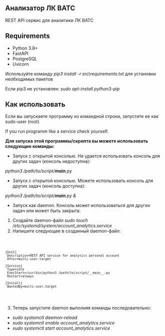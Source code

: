 <h2>Анализатор ЛК ВАТС</h2>

 REST API сервис для аналитики ЛК ВАТС

<h2>Requirements</h2>

 - Python 3.8+
 - FastAPI
 - PostgreSQL
 - Uvicorn

 Используйте команду *pip3 install -r src\requirements.txt* для установки необходимых пакетов

 Если pip3 не установлен: *sudo apt-install python3-pip*

<h2>Как использовать</h2>
 
 Если вы запускаете программу из командной строки, запустите ее как sudo-user (root)
 
 If you run programm like a service check yourself.
 
 **Для запуска этой программы/скрипта вы можете использовать следующие команды:**
 
 - Запуск с открытой консолью. Не удается использовать консоль для других задач (консоль недоступна):

  *python3 /path/to/script/__main__.py*

 - Запуск с открытой консолью. Можете использовать консоль для других задач (консоль доступна):

  *python3 /path/to/script/__main__.py &*

 - Запуск как daemon. Консоль может использоваться для других задач или может быть закрыта:

  1. Создайте daemon-файл *sudo touch /etc/systemd/system/account_analytics.service*
  2. Напишите следующее в созданный daemon-файл:

<code>
 
    [Unit]
     Description=REST API service for analytics personal account
     After=multi-user.target

    [Service]
     Type=idle
     ExecStart=/usr/bin/python3 /path/to/script/__main__.py
     Restart=always

    [Install]
     WantedBy=multi-user.target
 
 </code>

  3. Теперь запустите daemon выполняя команды последовательно:
  
   - *sudo systemctl daemon-reload*
   - *sudo systemctl enable account_analytics.service*
   - *sudo systemctl start account_analytics.service*
